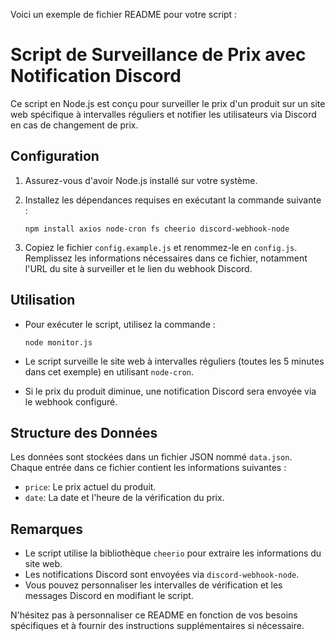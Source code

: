 Voici un exemple de fichier README pour votre script :

# Script de Surveillance de Prix avec Notification Discord

Ce script en Node.js est conçu pour surveiller le prix d'un produit sur un site web spécifique à intervalles réguliers et notifier les utilisateurs via Discord en cas de changement de prix.

## Configuration

1. Assurez-vous d'avoir Node.js installé sur votre système.

2. Installez les dépendances requises en exécutant la commande suivante :
   ```
   npm install axios node-cron fs cheerio discord-webhook-node
   ```

3. Copiez le fichier `config.example.js` et renommez-le en `config.js`. Remplissez les informations nécessaires dans ce fichier, notamment l'URL du site à surveiller et le lien du webhook Discord.

## Utilisation

- Pour exécuter le script, utilisez la commande :
  ```
  node monitor.js
  ```

- Le script surveille le site web à intervalles réguliers (toutes les 5 minutes dans cet exemple) en utilisant `node-cron`.

- Si le prix du produit diminue, une notification Discord sera envoyée via le webhook configuré.

## Structure des Données

Les données sont stockées dans un fichier JSON nommé `data.json`. Chaque entrée dans ce fichier contient les informations suivantes :

- `price`: Le prix actuel du produit.
- `date`: La date et l'heure de la vérification du prix.

## Remarques

- Le script utilise la bibliothèque `cheerio` pour extraire les informations du site web.
- Les notifications Discord sont envoyées via `discord-webhook-node`.
- Vous pouvez personnaliser les intervalles de vérification et les messages Discord en modifiant le script.

N'hésitez pas à personnaliser ce README en fonction de vos besoins spécifiques et à fournir des instructions supplémentaires si nécessaire.